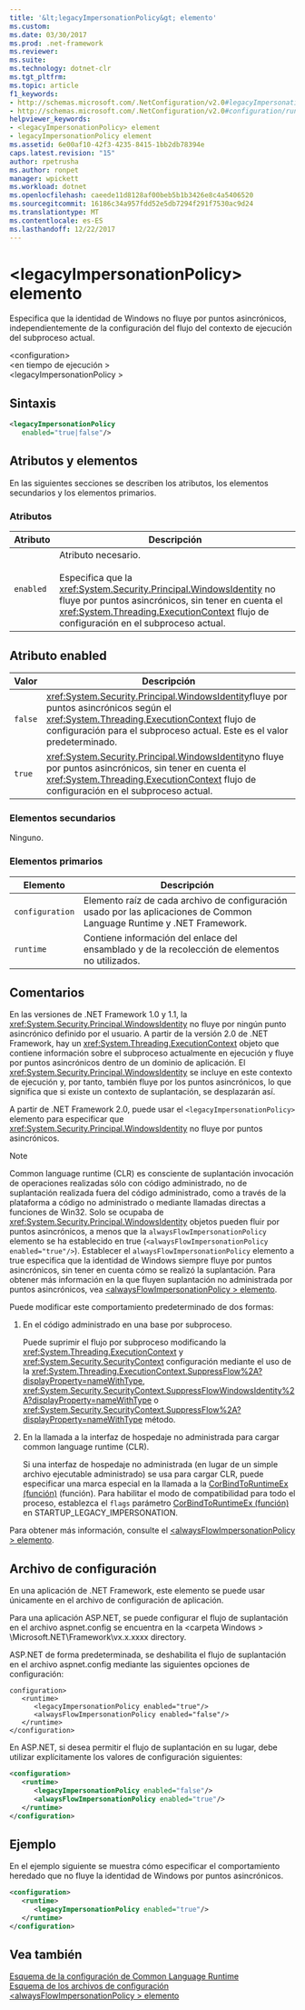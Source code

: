 ```yaml
---
title: '&lt;legacyImpersonationPolicy&gt; elemento'
ms.custom: 
ms.date: 03/30/2017
ms.prod: .net-framework
ms.reviewer: 
ms.suite: 
ms.technology: dotnet-clr
ms.tgt_pltfrm: 
ms.topic: article
f1_keywords:
- http://schemas.microsoft.com/.NetConfiguration/v2.0#legacyImpersonationPolicy
- http://schemas.microsoft.com/.NetConfiguration/v2.0#configuration/runtime/legacyImpersonationPolicy
helpviewer_keywords:
- <legacyImpersonationPolicy> element
- legacyImpersonationPolicy element
ms.assetid: 6e00af10-42f3-4235-8415-1bb2db78394e
caps.latest.revision: "15"
author: rpetrusha
ms.author: ronpet
manager: wpickett
ms.workload: dotnet
ms.openlocfilehash: caeede11d8128af00beb5b1b3426e8c4a5406520
ms.sourcegitcommit: 16186c34a957fdd52e5db7294f291f7530ac9d24
ms.translationtype: MT
ms.contentlocale: es-ES
ms.lasthandoff: 12/22/2017
---
```

# <a name="ltlegacyimpersonationpolicygt-element"></a>&lt;legacyImpersonationPolicy&gt; elemento
Especifica que la identidad de Windows no fluye por puntos asincrónicos, independientemente de la configuración del flujo del contexto de ejecución del subproceso actual.  
  
 \<configuration>  
\<en tiempo de ejecución >  
\<legacyImpersonationPolicy >  
  
## <a name="syntax"></a>Sintaxis  
  
```xml  
<legacyImpersonationPolicy    
   enabled="true|false"/>  
```  
  
## <a name="attributes-and-elements"></a>Atributos y elementos  
 En las siguientes secciones se describen los atributos, los elementos secundarios y los elementos primarios.  
  
### <a name="attributes"></a>Atributos  
  
|Atributo|Descripción|  
|---------------|-----------------|  
|`enabled`|Atributo necesario.<br /><br /> Especifica que la <xref:System.Security.Principal.WindowsIdentity> no fluye por puntos asincrónicos, sin tener en cuenta el <xref:System.Threading.ExecutionContext> flujo de configuración en el subproceso actual.|  
  
## <a name="enabled-attribute"></a>Atributo enabled  
  
|Valor|Descripción|  
|-----------|-----------------|  
|`false`|<xref:System.Security.Principal.WindowsIdentity>fluye por puntos asincrónicos según el <xref:System.Threading.ExecutionContext> flujo de configuración para el subproceso actual. Este es el valor predeterminado.|  
|`true`|<xref:System.Security.Principal.WindowsIdentity>no fluye por puntos asincrónicos, sin tener en cuenta el <xref:System.Threading.ExecutionContext> flujo de configuración en el subproceso actual.|  
  
### <a name="child-elements"></a>Elementos secundarios  
 Ninguno.  
  
### <a name="parent-elements"></a>Elementos primarios  
  
|Elemento|Descripción|  
|-------------|-----------------|  
|`configuration`|Elemento raíz de cada archivo de configuración usado por las aplicaciones de Common Language Runtime y .NET Framework.|  
|`runtime`|Contiene información del enlace del ensamblado y de la recolección de elementos no utilizados.|  
  
## <a name="remarks"></a>Comentarios  
 En las versiones de .NET Framework 1.0 y 1.1, la <xref:System.Security.Principal.WindowsIdentity> no fluye por ningún punto asincrónico definido por el usuario. A partir de la versión 2.0 de .NET Framework, hay un <xref:System.Threading.ExecutionContext> objeto que contiene información sobre el subproceso actualmente en ejecución y fluye por puntos asincrónicos dentro de un dominio de aplicación. El <xref:System.Security.Principal.WindowsIdentity> se incluye en este contexto de ejecución y, por tanto, también fluye por los puntos asincrónicos, lo que significa que si existe un contexto de suplantación, se desplazarán así.  
  
 A partir de .NET Framework 2.0, puede usar el `<legacyImpersonationPolicy>` elemento para especificar que <xref:System.Security.Principal.WindowsIdentity> no fluye por puntos asincrónicos.  
  
> [!NOTE]
>  Common language runtime (CLR) es consciente de suplantación invocación de operaciones realizadas sólo con código administrado, no de suplantación realizada fuera del código administrado, como a través de la plataforma a código no administrado o mediante llamadas directas a funciones de Win32. Solo se ocupaba de <xref:System.Security.Principal.WindowsIdentity> objetos pueden fluir por puntos asincrónicos, a menos que la `alwaysFlowImpersonationPolicy` elemento se ha establecido en true (`<alwaysFlowImpersonationPolicy enabled="true"/>`). Establecer el `alwaysFlowImpersonationPolicy` elemento a true especifica que la identidad de Windows siempre fluye por puntos asincrónicos, sin tener en cuenta cómo se realizó la suplantación. Para obtener más información en la que fluyen suplantación no administrada por puntos asincrónicos, vea [ \<alwaysFlowImpersonationPolicy > elemento](../../../../../docs/framework/configure-apps/file-schema/runtime/alwaysflowimpersonationpolicy-element.md).  
  
 Puede modificar este comportamiento predeterminado de dos formas:  
  
1.  En el código administrado en una base por subproceso.  
  
     Puede suprimir el flujo por subproceso modificando la <xref:System.Threading.ExecutionContext> y <xref:System.Security.SecurityContext> configuración mediante el uso de la <xref:System.Threading.ExecutionContext.SuppressFlow%2A?displayProperty=nameWithType>, <xref:System.Security.SecurityContext.SuppressFlowWindowsIdentity%2A?displayProperty=nameWithType> o <xref:System.Security.SecurityContext.SuppressFlow%2A?displayProperty=nameWithType> método.  
  
2.  En la llamada a la interfaz de hospedaje no administrada para cargar common language runtime (CLR).  
  
     Si una interfaz de hospedaje no administrada (en lugar de un simple archivo ejecutable administrado) se usa para cargar CLR, puede especificar una marca especial en la llamada a la [CorBindToRuntimeEx (función)](../../../../../docs/framework/unmanaged-api/hosting/corbindtoruntimeex-function.md) (función). Para habilitar el modo de compatibilidad para todo el proceso, establezca el `flags` parámetro [CorBindToRuntimeEx (función)](../../../../../docs/framework/unmanaged-api/hosting/corbindtoruntimeex-function.md) en STARTUP_LEGACY_IMPERSONATION.  
  
 Para obtener más información, consulte el [ \<alwaysFlowImpersonationPolicy > elemento](../../../../../docs/framework/configure-apps/file-schema/runtime/alwaysflowimpersonationpolicy-element.md).  
  
## <a name="configuration-file"></a>Archivo de configuración  
 En una aplicación de .NET Framework, este elemento se puede usar únicamente en el archivo de configuración de aplicación.  
  
 Para una aplicación ASP.NET, se puede configurar el flujo de suplantación en el archivo aspnet.config se encuentra en la \<carpeta Windows > \Microsoft.NET\Framework\vx.x.xxxx directory.  
  
 ASP.NET de forma predeterminada, se deshabilita el flujo de suplantación en el archivo aspnet.config mediante las siguientes opciones de configuración:  
  
```  
configuration>  
   <runtime>  
      <legacyImpersonationPolicy enabled="true"/>  
      <alwaysFlowImpersonationPolicy enabled="false"/>  
   </runtime>  
</configuration>  
```  
  
 En ASP.NET, si desea permitir el flujo de suplantación en su lugar, debe utilizar explícitamente los valores de configuración siguientes:  
  
```xml  
<configuration>  
   <runtime>  
      <legacyImpersonationPolicy enabled="false"/>  
      <alwaysFlowImpersonationPolicy enabled="true"/>  
   </runtime>  
</configuration>  
```  
  
## <a name="example"></a>Ejemplo  
 En el ejemplo siguiente se muestra cómo especificar el comportamiento heredado que no fluye la identidad de Windows por puntos asincrónicos.  
  
```xml  
<configuration>  
   <runtime>  
      <legacyImpersonationPolicy enabled="true"/>  
   </runtime>  
</configuration>  
```  
  
## <a name="see-also"></a>Vea también  
 [Esquema de la configuración de Common Language Runtime](../../../../../docs/framework/configure-apps/file-schema/runtime/index.md)  
 [Esquema de los archivos de configuración](../../../../../docs/framework/configure-apps/file-schema/index.md)  
 [\<alwaysFlowImpersonationPolicy > elemento](../../../../../docs/framework/configure-apps/file-schema/runtime/alwaysflowimpersonationpolicy-element.md)

